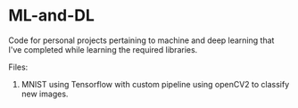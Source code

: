 # ML-and-DL
Code for personal projects pertaining to machine and deep learning that I've completed while learning the required libraries.

Files: 
1. MNIST using Tensorflow with custom pipeline using openCV2 to classify new images.
